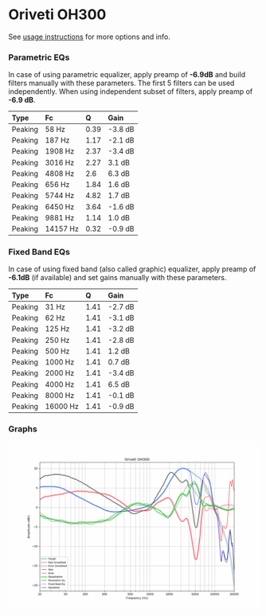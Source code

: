 # Oriveti OH300
See [usage instructions](https://github.com/jaakkopasanen/AutoEq#usage) for more options and info.

### Parametric EQs
In case of using parametric equalizer, apply preamp of **-6.9dB** and build filters manually
with these parameters. The first 5 filters can be used independently.
When using independent subset of filters, apply preamp of **-6.9 dB**.

| Type    | Fc       |    Q | Gain    |
|:--------|:---------|:-----|:--------|
| Peaking | 58 Hz    | 0.39 | -3.8 dB |
| Peaking | 187 Hz   | 1.17 | -2.1 dB |
| Peaking | 1908 Hz  | 2.37 | -3.4 dB |
| Peaking | 3016 Hz  | 2.27 | 3.1 dB  |
| Peaking | 4808 Hz  | 2.6  | 6.3 dB  |
| Peaking | 656 Hz   | 1.84 | 1.6 dB  |
| Peaking | 5744 Hz  | 4.82 | 1.7 dB  |
| Peaking | 6450 Hz  | 3.64 | -1.6 dB |
| Peaking | 9881 Hz  | 1.14 | 1.0 dB  |
| Peaking | 14157 Hz | 0.32 | -0.9 dB |

### Fixed Band EQs
In case of using fixed band (also called graphic) equalizer, apply preamp of **-6.1dB**
(if available) and set gains manually with these parameters.

| Type    | Fc       |    Q | Gain    |
|:--------|:---------|:-----|:--------|
| Peaking | 31 Hz    | 1.41 | -2.7 dB |
| Peaking | 62 Hz    | 1.41 | -3.1 dB |
| Peaking | 125 Hz   | 1.41 | -3.2 dB |
| Peaking | 250 Hz   | 1.41 | -2.8 dB |
| Peaking | 500 Hz   | 1.41 | 1.2 dB  |
| Peaking | 1000 Hz  | 1.41 | 0.7 dB  |
| Peaking | 2000 Hz  | 1.41 | -3.4 dB |
| Peaking | 4000 Hz  | 1.41 | 6.5 dB  |
| Peaking | 8000 Hz  | 1.41 | -0.1 dB |
| Peaking | 16000 Hz | 1.41 | -0.9 dB |

### Graphs
![](./Oriveti%20OH300.png)